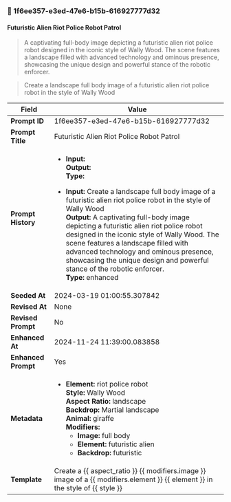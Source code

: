 

### 📜 1f6ee357-e3ed-47e6-b15b-616927777d32

#### Futuristic Alien Riot Police Robot Patrol

> A captivating full-body image depicting a futuristic alien riot police robot designed in the iconic style of Wally Wood. The scene features a landscape filled with advanced technology and ominous presence, showcasing the unique design and powerful stance of the robotic enforcer.

> Create a landscape full body image of a futuristic alien riot police robot in the style of Wally Wood

| Field          | Value                                                                                                                                                                      |
|----------------|----------------------------------------------------------------------------------------------------------------------------------------------------------------------------|
| **Prompt ID**  | 1f6ee357-e3ed-47e6-b15b-616927777d32                                                                                                                                                            |
| **Prompt Title**  | Futuristic Alien Riot Police Robot Patrol                                                                                                                                                            |
| **Prompt History** | <ul><li>**Input:**  <br> **Output:**  <br> **Type:** </li></ul><ul><li>**Input:** Create a landscape full body image of a futuristic alien riot police robot in the style of Wally Wood <br> **Output:** A captivating full-body image depicting a futuristic alien riot police robot designed in the iconic style of Wally Wood. The scene features a landscape filled with advanced technology and ominous presence, showcasing the unique design and powerful stance of the robotic enforcer. <br> **Type:** enhanced</li></ul> |
| **Seeded At** | 2024-03-19 01:00:55.307842                                                                                                                                                   |
| **Revised At** | None                                                                                                                                                   |
| **Revised Prompt** | No                                                                                                                                                                      |
| **Enhanced At** | 2024-11-24 11:39:00.083858                                                                                                                                                  |
| **Enhanced Prompt** | Yes                                                                                                                                                                    |
| **Metadata**   | <ul><li>**Element:** riot police robot <br> **Style:** Wally Wood <br> **Aspect Ratio:** landscape <br> **Backdrop:** Martial landscape <br> **Animal:** giraffe <br> **Modifiers:**<ul><li>**Image:** full body</li><li>**Element:** futuristic alien</li><li>**Backdrop:** futuristic</li></ul></li></ul> |
| **Template**   | Create a {{ aspect_ratio }} {{ modifiers.image }} image of a {{ modifiers.element }} {{ element }} in the style of {{ style }}                                                                                                                                           |


